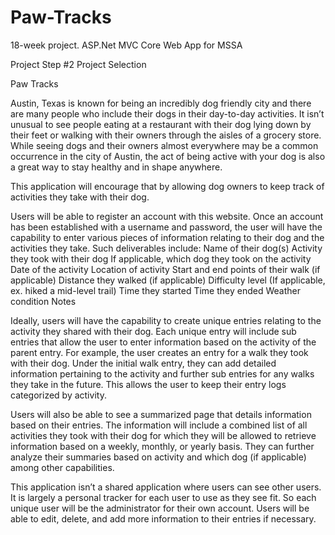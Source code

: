 # Paw-Tracks
18-week project. ASP.Net MVC Core Web App for MSSA



Project Step #2
Project Selection


Paw Tracks

Austin, Texas is known for being an incredibly dog friendly city and there are many people who include their dogs in their day-to-day activities. It isn’t unusual to see people eating at a restaurant with their dog lying down by their feet or walking with their owners through the aisles of a grocery store. While seeing dogs and their owners almost everywhere may be a common occurrence in the city of Austin, the act of being active with your dog is also a great way to stay healthy and in shape anywhere. 

This application will encourage that by allowing dog owners to keep track of activities they take with their dog. 

Users will be able to register an account with this website. Once an account has been established with a username and password, the user will have the capability to enter various pieces of information relating to their dog and the activities they take. Such deliverables include:
Name of their dog(s)
Activity they took with their dog 
If applicable, which dog they took on the activity
Date of the activity
Location of activity
Start and end points of their walk (if applicable)
Distance they walked (if applicable)
Difficulty level (If applicable, ex. hiked a mid-level trail)
Time they started
Time they ended
Weather condition
Notes 

Ideally, users will have the capability to create unique entries relating to the activity they shared with their dog. Each unique entry will include sub entries that allow the user to enter information based on the activity of the parent entry. For example, the user creates an entry for a walk they took with their dog. Under the initial walk entry, they can add detailed information pertaining to the activity and further sub entries for any walks they take in the future. This allows the user to keep their entry logs categorized by activity. 

Users will also be able to see a summarized page that details information based on their entries. The information will include a combined list of all activities they took with their dog for which they will be allowed to retrieve information based on a weekly, monthly, or yearly basis.  They can further analyze their summaries based on activity and which dog (if applicable) among other capabilities. 

This application isn’t a shared application where users can see other users. It is largely a personal tracker for each user to use as they see fit. So each unique user will be the administrator for their own account. Users will be able to edit, delete, and add more information to their entries if necessary.



